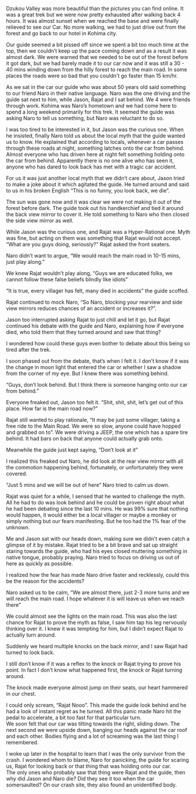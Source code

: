  

Dzukou Valley was more beautiful than the pictures you can find online. It was a great trek but we were now pretty exhausted after walking back 4 hours. It was almost sunset when we reached the base and were finally relieved to see our Car. No more walking, we had to just drive out from the forest and go back to our hotel in Kohima city. 

Our guide seemed a bit pissed off since we spent a bit too much time at the top, then we couldn’t keep up the pace coming down and as a result it was almost dark. We were warned that we needed to be out of the forest before it got dark, but we had barely made it to our car now and it was still a 30 - 40 mins winding down from the hilly forest to reach the main road. In some places the roads were so bad that you couldn't go faster than 15 km/hr.

As we sat in the car our guide who was about 50 years old said something to our friend Naro in their native language. Naro was the one driving and the guide sat next to him, while Jason, Rajat and I sat behind. We 4 were friends through work. Kohima was Naro’s hometown and we had come here to spend a long weekend primarily for this trek. It seemed the guide was asking Naro to tell us something, but Naro was reluctant to do so. 

I was too tired to be interested in it, but Jason was the curious one. When he insisted, finally Naro told us about the local myth that the guide wanted us to know. He explained that according to locals, whenever a car passes through these roads at night, something latches onto the car from behind. Almost everyone who has driven here at night felt something holding onto the car from behind. Apparently there is no one alive who has seen it, anyone who has dared to look back has met with a tragic car accident. 

For us it was just another local myth that we didn’t care about, Jason tried to make a joke about it which agitated the guide. He turned around and said to us in his broken English “This is no funny, you look back, we die”. 

The sun was gone now and it was clear we were not making it out of the forest before dark. The guide took out his handkerchief and tied it around the back view mirror to cover it. He told something to Naro who then closed the side view mirror as well.

While Jason was the curious one, and Rajat was a Hyper-Rational one. Myth was fine, but acting on them was something that Rajat would not accept. “What are you guys doing, seriously?” Rajat asked the front seaters.

Naro didn’t want to argue, “We would reach the main road in 10-15 mins, just play along.”

We knew Rajat wouldn’t play along, “Guys we are educated folks, we cannot follow these false beliefs blindly like idiots” 

“It is true, every villager has felt, many died in accidents” the guide scoffed.

Rajat continued to mock Naro, “So Naro, blocking your rearview and side view mirrors reduces chances of an accident or increases it?”.

Jason too interrupted asking Rajat to just chill and let it go, but Rajat continued his debate with the guide and Naro, explaining how if everyone died, who told them that they turned around and saw that thing?

I wondered how could these guys even bother to debate about this being so tired after the trek.

I soon phased out from the debate, that’s when I felt it. I don’t know if it was the change in moon light that entered the car or whether I saw a shadow from the corner of my eye. But I knew there was something behind. 

“Guys, don’t look behind. But I think there is someone hanging onto our car from behind.”

Everyone freaked out, Jason too felt it. “Shit, shit, shit, let’s get out of this place. How far is the main road now?”

Rajat still wanted to play rationale, “It may be just some villager, taking a free ride to the Main Road. We were so slow, anyone could have hopped and grabbed on to”. We were driving a JEEP, the one which has a spare tire behind. It had bars on back that anyone could actually grab onto.

Meanwhile the guide just kept saying, ”Don’t look at it”

I realized this freaked out Naro, he did look at the rear view mirror with all the commotion happening behind, fortunately, or unfortunately they were covered.

“Just 5 mins and we will be out of here” Naro tried to calm us down.

Rajat was quiet for a while, I sensed that he wanted to challenge the myth. All he had to do was look behind and he could be proven right about what he had been debating since the last 10 mins. He was 99% sure that nothing would happen, it would either be a local villager or maybe a monkey or simply nothing but our fears manifesting. But he too had the 1% fear of the unknown.

Me and Jason sat with our heads down, making sure we didn't even catch a glimpse of it by mistake. Rajat tried to be a bit brave and sat up straight staring towards the guide, who had his eyes closed muttering something in native tongue, probably praying. Naro tried to focus on driving us out of here as quickly as possible. 

I realized how the fear has made Naro drive faster and recklessly, could this be the reason for the accidents?

Naro asked us to be calm, “We are almost there, just 2-3 more turns and we will reach the main road. I hope whatever it is will leave us when we reach there”

We could almost see the lights on the main road. This was also the last chance for Rajat to prove the myth as false, I saw him tap his leg nervously thinking over it. I knew it was tempting for him, but I didn’t expect Rajat to actually turn around. 

Suddenly we heard multiple knocks on the back mirror, and I saw Rajat had turned to look back.

I still don’t know if it was a reflex to the knock or Rajat trying to prove his point. In fact I don’t know what happened first, the knock or Rajat turning around.

The knock made everyone almost jump on their seats, our heart hammered in our chest. 

I could only scream, “Rajat Nooo”. This made the guide look behind and he had a look of instant regret as he turned. All this panic made Naro hit the pedal to accelerate, a bit too fast for that particular turn.   
We soon felt that our car was tilting towards the right, sliding down. The next second we were upside down, banging our heads against the car roof and each other. Bodies flying and a lot of screaming was the last thing I remembered.

I woke up later in the hospital to learn that I was the only survivor from the crash. I wondered whom to blame, Naro for panicking, the guide for scaring us, Rajat for looking back or that thing that was holding onto our car.   
The only ones who probably saw that thing were Rajat and the guide, then why did Jason and Naro die? Did they see it too when the car somersaulted? On our crash site, they also found an unidentified body.